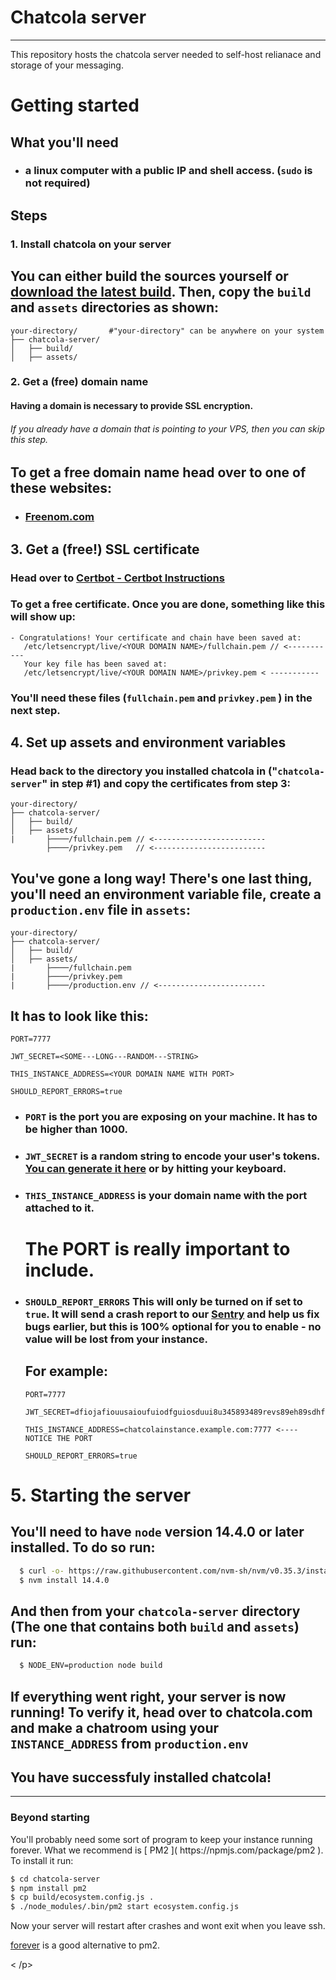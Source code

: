# Chatcola server

---

This repository hosts the chatcola server needed to self-host relianace and storage of your messaging.



# Getting started



## What you'll need

* ### a linux computer with a public IP and shell access. (`sudo` is not required)

## Steps

### 1. Install chatcola on your server

## You can either build the sources yourself or [download the latest build](https://github.com/chatcola-com/chatcola/). Then, copy the `build` and `assets` directories as shown:

```filesystem
your-directory/       #"your-directory" can be anywhere on your system
├── chatcola-server/
│   ├── build/
│   ├── assets/
```

### 2. Get a (free) domain name

#### Having a domain is necessary to provide SSL encryption.

###### If you already have a domain that is pointing to your VPS, then you can skip this step.

## To get a free domain name head over to one of these websites:

* ### [Freenom.com](https://www.freenom.com/en/index.html?lang=en)

## 3. Get a (free!) SSL certificate

### Head over to [Certbot - Certbot Instructions](https://certbot.eff.org/instructions)

### To get a free certificate. Once you are done, something like this will show up:

```textile
- Congratulations! Your certificate and chain have been saved at:
   /etc/letsencrypt/live/<YOUR DOMAIN NAME>/fullchain.pem // <-----------
   Your key file has been saved at:
   /etc/letsencrypt/live/<YOUR DOMAIN NAME>/privkey.pem < -----------
```

### You'll need these files (`fullchain.pem` and `privkey.pem` ) in the next step.

## 4. Set up assets and environment variables

### Head back to the directory you installed chatcola in  ("`chatcola-server`" in step #1) and copy the certificates from step 3:

```filesystem
your-directory/
├── chatcola-server/
│   ├── build/
│   ├── assets/
|       ├────/fullchain.pem // <-------------------------
        ├────/privkey.pem   // <-------------------------
```



## You've gone a long way! There's one last thing, you'll need an environment variable file, create a `production.env` file in `assets`:

```filesystem
your-directory/
├── chatcola-server/
│   ├── build/
│   ├── assets/
|       ├────/fullchain.pem
|       ├────/privkey.pem
|       ├────/production.env // <------------------------
```

## It has to look like this:

```env
PORT=7777

JWT_SECRET=<SOME---LONG---RANDOM---STRING>

THIS_INSTANCE_ADDRESS=<YOUR DOMAIN NAME WITH PORT>

SHOULD_REPORT_ERRORS=true
```

* ### `PORT` is the port you are exposing on your machine. It has to be higher than 1000.

* ### `JWT_SECRET` is a random string to encode your user's tokens. [You can generate it here](https://www.browserling.com/tools/random-string) or by hitting your keyboard.

* ### `THIS_INSTANCE_ADDRESS`  is your domain name with the port attached to it.
  
  # __**The PORT is really important to include.**__

* ### `SHOULD_REPORT_ERRORS` This will only be turned on if set to `true`. It will send a crash report to our [Sentry](https://github.com/getsentry/sentry) and help us fix bugs earlier, but this is 100% optional for you to enable - no value will be lost from your instance.
  
  ## For example:
  
  ```env
  PORT=7777
  
  JWT_SECRET=dfiojafiouusaioufuiodfguiosduui8u345893489revs89eh89sdhfjuishduihadfsiufhdsiuhfdsuiahfdiusahuifsdahuisdafhuiasdfhuisdfh
  
  THIS_INSTANCE_ADDRESS=chatcolainstance.example.com:7777 <---- NOTICE THE PORT
  
  SHOULD_REPORT_ERRORS=true
  ```

# 5. Starting the server

## You'll need to have `node` version 14.4.0 or later installed. To do so run:

```bash
  $ curl -o- https://raw.githubusercontent.com/nvm-sh/nvm/v0.35.3/install.sh | bash
  $ nvm install 14.4.0
```

## And then from your `chatcola-server` directory (The one that contains both `build` and `assets`) run:

```bash
  $ NODE_ENV=production node build
```

## If everything went right, your server is now running! To verify it, head over to chatcola.com and make a chatroom using your `INSTANCE_ADDRESS` from `production.env`

## __You have successfuly installed chatcola!__

  ---

### Beyond starting

<p>You'll probably need some sort of program to keep your instance running forever. What we recommend is [ PM2 ]( https://npmjs.com/package/pm2 ). To install it run: 

```bash
$ cd chatcola-server
$ npm install pm2
$ cp build/ecosystem.config.js .
$ ./node_modules/.bin/pm2 start ecosystem.config.js
```

Now your server will restart after crashes and wont exit when you leave ssh.

[forever](https://www.npmjs.com/search?q=forever) is a good alternative to pm2. 

< /p>
